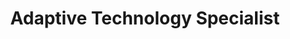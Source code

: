 ---
name: 'Lowell Heppner'
title: 'Adaptive Technology Specialist'
key: 8
image: '/images/people/0.png'
bio: 'Adaptive Technology Specialist in the Centre for Accessible Learning and Counselling Services at Centennial College'
---